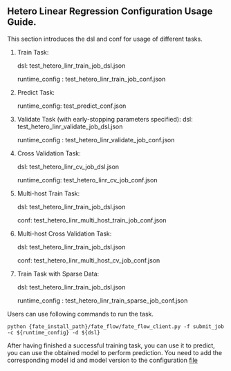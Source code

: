 ## Hetero Linear Regression Configuration Usage Guide.

This section introduces the dsl and conf for usage of different tasks.

1. Train Task:

    dsl: test_hetero_linr_train_job_dsl.json

    runtime_config : test_hetero_linr_train_job_conf.json

2. Predict Task:

    runtime_config: test_predict_conf.json

3. Validate Task (with early-stopping parameters specified):
    dsl: test_hetero_linr_validate_job_dsl.json

    runtime_config : test_hetero_linr_validate_job_conf.json

4. Cross Validation Task:

    dsl: test_hetero_linr_cv_job_dsl.json

    runtime_config: test_hetero_linr_cv_job_conf.json

5. Multi-host Train Task:

    dsl: test_hetero_linr_train_job_dsl.json

    conf: test_hetero_linr_multi_host_train_job_conf.json

6. Multi-host Cross Validation Task:

    dsl: test_hetero_linr_train_job_dsl.json

    conf: test_hetero_linr_multi_host_cv_job_conf.json

7. Train Task with Sparse Data:
    
     dsl: test_hetero_linr_train_job_dsl.json

    runtime_config : test_hetero_linr_train_sparse_job_conf.json


Users can use following commands to run the task.

    python {fate_install_path}/fate_flow/fate_flow_client.py -f submit_job -c ${runtime_config} -d ${dsl}

After having finished a successful training task, you can use it to predict, you can use the obtained model to perform prediction. You need to add the corresponding model id and model version to the configuration [file](./test_predict_conf.json)